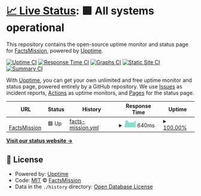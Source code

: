 # [📈 Live Status](https://factsmission.github.io/upptime): <!--live status--> **🟩 All systems operational**

This repository contains the open-source uptime monitor and status page for [FactsMission](https://factsmission.github.io/upptime), powered by [Upptime](https://github.com/upptime/upptime).

[![Uptime CI](https://github.com/factsmission/upptime/workflows/Uptime%20CI/badge.svg)](https://github.com/factsmission/upptime/actions?query=workflow%3A%22Uptime+CI%22)
[![Response Time CI](https://github.com/factsmission/upptime/workflows/Response%20Time%20CI/badge.svg)](https://github.com/factsmission/upptime/actions?query=workflow%3A%22Response+Time+CI%22)
[![Graphs CI](https://github.com/factsmission/upptime/workflows/Graphs%20CI/badge.svg)](https://github.com/factsmission/upptime/actions?query=workflow%3A%22Graphs+CI%22)
[![Static Site CI](https://github.com/factsmission/upptime/workflows/Static%20Site%20CI/badge.svg)](https://github.com/factsmission/upptime/actions?query=workflow%3A%22Static+Site+CI%22)
[![Summary CI](https://github.com/factsmission/upptime/workflows/Summary%20CI/badge.svg)](https://github.com/factsmission/upptime/actions?query=workflow%3A%22Summary+CI%22)

With [Upptime](https://upptime.js.org), you can get your own unlimited and free uptime monitor and status page, powered entirely by a GitHub repository. We use [Issues](https://github.com/factsmission/upptime/issues) as incident reports, [Actions](https://github.com/factsmission/upptime/actions) as uptime monitors, and [Pages](https://factsmission.github.io/upptime) for the status page.

<!--start: status pages-->
<!-- This summary is generated by Upptime (https://github.com/upptime/upptime) -->
<!-- Do not edit this manually, your changes will be overwritten -->
<!-- prettier-ignore -->
| URL | Status | History | Response Time | Uptime |
| --- | ------ | ------- | ------------- | ------ |
| <img alt="" src="https://icons.duckduckgo.com/ip3/factsmission.com.ico" height="13"> [FactsMission](https://factsmission.com) | 🟩 Up | [facts-mission.yml](https://github.com/factsmission/upptime/commits/HEAD/history/facts-mission.yml) | <details><summary><img alt="Response time graph" src="./graphs/facts-mission/response-time-week.png" height="20"> 640ms</summary><br><a href="https://factsmission.github.io/upptime/history/facts-mission"><img alt="Response time 840" src="https://img.shields.io/endpoint?url=https%3A%2F%2Fraw.githubusercontent.com%2Ffactsmission%2Fupptime%2FHEAD%2Fapi%2Ffacts-mission%2Fresponse-time.json"></a><br><a href="https://factsmission.github.io/upptime/history/facts-mission"><img alt="24-hour response time 560" src="https://img.shields.io/endpoint?url=https%3A%2F%2Fraw.githubusercontent.com%2Ffactsmission%2Fupptime%2FHEAD%2Fapi%2Ffacts-mission%2Fresponse-time-day.json"></a><br><a href="https://factsmission.github.io/upptime/history/facts-mission"><img alt="7-day response time 640" src="https://img.shields.io/endpoint?url=https%3A%2F%2Fraw.githubusercontent.com%2Ffactsmission%2Fupptime%2FHEAD%2Fapi%2Ffacts-mission%2Fresponse-time-week.json"></a><br><a href="https://factsmission.github.io/upptime/history/facts-mission"><img alt="30-day response time 710" src="https://img.shields.io/endpoint?url=https%3A%2F%2Fraw.githubusercontent.com%2Ffactsmission%2Fupptime%2FHEAD%2Fapi%2Ffacts-mission%2Fresponse-time-month.json"></a><br><a href="https://factsmission.github.io/upptime/history/facts-mission"><img alt="1-year response time 829" src="https://img.shields.io/endpoint?url=https%3A%2F%2Fraw.githubusercontent.com%2Ffactsmission%2Fupptime%2FHEAD%2Fapi%2Ffacts-mission%2Fresponse-time-year.json"></a></details> | <details><summary><a href="https://factsmission.github.io/upptime/history/facts-mission">100.00%</a></summary><a href="https://factsmission.github.io/upptime/history/facts-mission"><img alt="All-time uptime 94.38%" src="https://img.shields.io/endpoint?url=https%3A%2F%2Fraw.githubusercontent.com%2Ffactsmission%2Fupptime%2FHEAD%2Fapi%2Ffacts-mission%2Fuptime.json"></a><br><a href="https://factsmission.github.io/upptime/history/facts-mission"><img alt="24-hour uptime 100.00%" src="https://img.shields.io/endpoint?url=https%3A%2F%2Fraw.githubusercontent.com%2Ffactsmission%2Fupptime%2FHEAD%2Fapi%2Ffacts-mission%2Fuptime-day.json"></a><br><a href="https://factsmission.github.io/upptime/history/facts-mission"><img alt="7-day uptime 100.00%" src="https://img.shields.io/endpoint?url=https%3A%2F%2Fraw.githubusercontent.com%2Ffactsmission%2Fupptime%2FHEAD%2Fapi%2Ffacts-mission%2Fuptime-week.json"></a><br><a href="https://factsmission.github.io/upptime/history/facts-mission"><img alt="30-day uptime 100.00%" src="https://img.shields.io/endpoint?url=https%3A%2F%2Fraw.githubusercontent.com%2Ffactsmission%2Fupptime%2FHEAD%2Fapi%2Ffacts-mission%2Fuptime-month.json"></a><br><a href="https://factsmission.github.io/upptime/history/facts-mission"><img alt="1-year uptime 88.35%" src="https://img.shields.io/endpoint?url=https%3A%2F%2Fraw.githubusercontent.com%2Ffactsmission%2Fupptime%2FHEAD%2Fapi%2Ffacts-mission%2Fuptime-year.json"></a></details>

<!--end: status pages-->

[**Visit our status website →**](https://factsmission.github.io/upptime)

## 📄 License

- Powered by: [Upptime](https://github.com/upptime/upptime)
- Code: [MIT](./LICENSE) © [FactsMission](https://factsmission.github.io/upptime)
- Data in the `./history` directory: [Open Database License](https://opendatacommons.org/licenses/odbl/1-0/)
